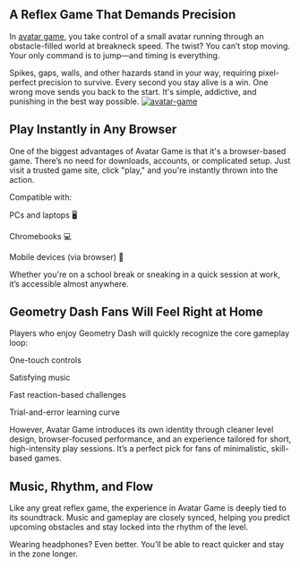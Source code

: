 <h2>A Reflex Game That Demands Precision</h2>

In <a href="https://slope3.com/avatar-game">avatar game</a>, you take control of a small avatar running through an obstacle-filled world at breakneck speed. The twist? You can’t stop moving. Your only command is to jump—and timing is everything.

Spikes, gaps, walls, and other hazards stand in your way, requiring pixel-perfect precision to survive. Every second you stay alive is a win. One wrong move sends you back to the start. It's simple, addictive, and punishing in the best way possible.
<a href='https://postimg.cc/18Bzff26' target='_blank'><img src='https://i.postimg.cc/xdDNpmPs/avatar-game.png' border='0' alt='avatar-game'/></a>

<h2>Play Instantly in Any Browser</h2>
  
One of the biggest advantages of Avatar Game is that it's a browser-based game. There’s no need for downloads, accounts, or complicated setup. Just visit a trusted game site, click "play," and you're instantly thrown into the action.

Compatible with:

PCs and laptops 🖥️

Chromebooks 💻

Mobile devices (via browser) 📱

Whether you're on a school break or sneaking in a quick session at work, it’s accessible almost anywhere.

<h2>Geometry Dash Fans Will Feel Right at Home</h2>

Players who enjoy Geometry Dash will quickly recognize the core gameplay loop:

One-touch controls

Satisfying music

Fast reaction-based challenges

Trial-and-error learning curve

However, Avatar Game introduces its own identity through cleaner level design, browser-focused performance, and an experience tailored for short, high-intensity play sessions. It’s a perfect pick for fans of minimalistic, skill-based games.

<h2>Music, Rhythm, and Flow</h2>

Like any great reflex game, the experience in Avatar Game is deeply tied to its soundtrack. Music and gameplay are closely synced, helping you predict upcoming obstacles and stay locked into the rhythm of the level.

Wearing headphones? Even better. You’ll be able to react quicker and stay in the zone longer.

